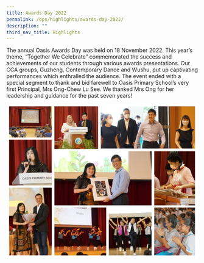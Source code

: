 ```yaml
---
title: Awards Day 2022
permalink: /ops/highlights/awards-day-2022/
description: ""
third_nav_title: Highlights
---
```

The annual Oasis Awards Day was held on 18 November 2022. This year’s theme, “Together We Celebrate” commemorated the success and achievements of our students through various awards presentations. Our CCA groups, Guzheng, Contemporary Dance and Wushu, put up captivating performances which enthralled the audience. The event ended with a special segment to thank and bid farewell to Oasis Primary School’s very first Principal, Mrs Ong-Chew Lu See. We thanked Mrs Ong for her leadership and guidance for the past seven years!

![](/images/Awards%20Day%202022.jpg)